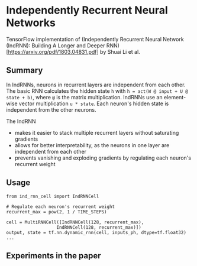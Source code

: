 # Independently Recurrent Neural Networks

TensorFlow implementation of (Independently Recurrent Neural Network (IndRNN): Building A Longer and Deeper RNN)[https://arxiv.org/pdf/1803.04831.pdf] by Shuai Li et al.

## Summary

In IndRNNs, neurons in recurrent layers are independent from each other. The basic RNN calculates the hidden state `h` with `h = act(W @ input + U @ state + b)`, where `@` is the matrix multiplication. IndRNNs use an element-wise vector multiplication `u * state`. Each neuron's hidden state is independent from the other neurons. 

The IndRNN 
- makes it easier to stack multiple recurrent layers without saturating gradients
- allows for better interpretability, as the neurons in one layer are independent from each other
- prevents vanishing and exploding gradients by regulating each neuron's recurrent weight

## Usage

    from ind_rnn_cell import IndRNNCell
    
    # Regulate each neuron's recurrent weight
    recurrent_max = pow(2, 1 / TIME_STEPS)
    
    cell = MultiRNNCell([IndRNNCell(128, recurrent_max),
                       IndRNNCell(128, recurrent_max)])
    output, state = tf.nn.dynamic_rnn(cell, inputs_ph, dtype=tf.float32)
    ...
    
## Experiments in the paper

